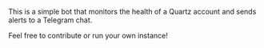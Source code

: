 This is a simple bot that monitors the health of a Quartz account and sends alerts to a Telegram chat.

Feel free to contribute or run your own instance!
